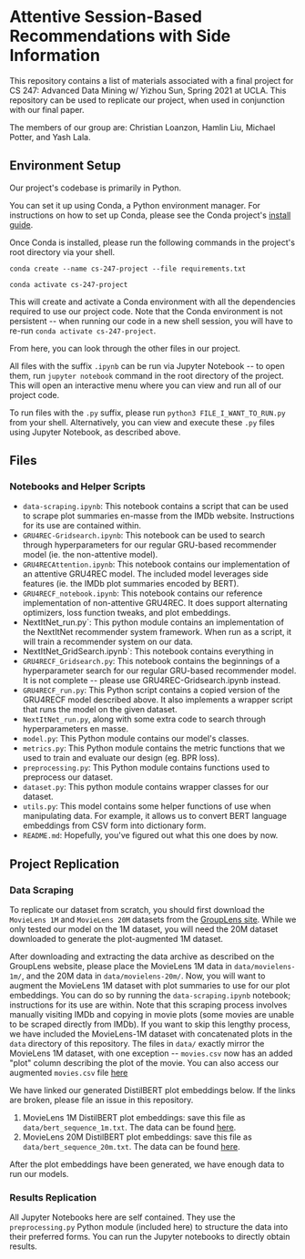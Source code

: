 # Attentive Session-Based Recommendations with Side Information

This repository contains a list of materials associated with a final project
for CS 247: Advanced Data Mining w/ Yizhou Sun, Spring 2021 at UCLA.
This repository can be used to replicate our project, when used in conjunction
with our final paper.

The members of our group are:
Christian Loanzon, Hamlin Liu, Michael Potter, and Yash Lala.

## Environment Setup

Our project's codebase is primarily in Python.

You can set it up using Conda, a Python environment manager.
For instructions on how to set up Conda, please see the Conda project's
[install guide](https://conda.io/projects/conda/en/latest/user-guide/install/index.html).

Once Conda is installed, please run the following commands in the project's
root directory via your shell.

```
conda create --name cs-247-project --file requirements.txt

conda activate cs-247-project
```

This will create and activate a Conda environment with all the dependencies
required to use our project code. Note that the Conda environment is not
persistent -- when running our code in a new shell session, you will have to
re-run `conda activate cs-247-project`.

From here, you can look through the other files in our project.

All files with the suffix `.ipynb` can be run via Jupyter Notebook --
to open them, run `jupyter notebook` command in the root directory of the
project. This will open an interactive menu where you can view and run all
of our project code.

To run files with the `.py` suffix, please run `python3
FILE_I_WANT_TO_RUN.py` from your shell. Alternatively, you can view and
execute these `.py` files using Jupyter Notebook, as described above.

## Files

### Notebooks and Helper Scripts

- `data-scraping.ipynb`: This notebook contains a script that can be used to
  scrape plot summaries en-masse from the IMDb website. Instructions for its
  use are contained within.
- `GRU4REC-Gridsearch.ipynb`: This notebook can be used to search through
  hyperparameters for our regular GRU-based recommender model (ie. the
  non-attentive model).
- `GRU4RECAttention.ipynb`: This notebook contains our implementation of an
  attentive GRU4REC model. The included model leverages side features
  (ie. the IMDb plot summaries encoded by BERT).
- `GRU4RECF_notebook.ipynb`: This notebook contains our reference
  implementation of non-attentive GRU4REC. It does support alternating
  optimizers, loss function tweaks, and plot embeddings.
- NextItNet_run.py`: This python module contains an implementation of
  the NextItNet recommender system framework. When run as a script, it
  will train a recommender system on our data.
- NextItNet_GridSearch.ipynb`: This notebook contains everything in
- `GRU4RECF_Gridsearch.py`: This notebook contains the beginnings of
  a hyperparameter search for our regular GRU-based recommender model.
  It is not complete -- please use GRU4REC-Gridsearch.ipynb instead.
- `GRU4RECF_run.py`: This Python script contains a copied version of the
  GRU4RECF model described above. It also implements a wrapper script that runs
  the model on the given dataset.
- `NextItNet_run.py`, along with some extra code to search through
  hyperparameters en masse.
- `model.py`: This Python module contains our model's classes.
- `metrics.py`: This Python module contains the metric functions that we
  used to train and evaluate our design (eg. BPR loss).
- `preprocessing.py`: This Python module contains functions used to
  preprocess our dataset.
- `dataset.py`: This python module contains wrapper classes for our
  dataset.
- `utils.py`: This model contains some helper functions of use when
  manipulating data. For example, it allows us to convert BERT
  language embeddings from CSV form into dictionary form.
- `README.md`: Hopefully, you've figured out what this one does by now.

## Project Replication

### Data Scraping

To replicate our dataset from scratch, you should first download the `MovieLens
1M` and `MovieLens 20M` datasets from the
[GroupLens site](https://grouplens.org/datasets/movielens/).
While we only tested our model on the 1M dataset, you will need the 20M dataset
downloaded to generate the plot-augmented 1M dataset.

After downloading and extracting the data archive as described on the GroupLens
website, please place the MovieLens 1M data in `data/movielens-1m/`, and the 20M
data in `data/movielens-20m/`.
Now, you will want to augment the MovieLens 1M dataset with plot summaries to
use for our plot embeddings. You can do so by running the `data-scraping.ipynb`
notebook; instructions for its use are within. Note that this scraping process
involves manually visiting IMDb and copying in movie plots (some movies are
unable to be scraped directly from IMDb).
If you want to skip this lengthy process, we have included the MovieLens-1M
dataset with concatenated plots in the `data` directory of this repository.
The files in `data/` exactly mirror the MovieLens 1M dataset, with one
exception -- `movies.csv` now has an added "plot" column describing the plot of
the movie. You can also access our augmented `movies.csv` file 
[here](https://drive.google.com/file/d/1NdGcYM-DL7qHlrq5VmCI6S8ytC4FHvan/view?usp=sharing)

We have linked our generated DistilBERT plot embeddings below.
If the links are broken, please file an issue in this repository.

1. MovieLens 1M DistilBERT plot embeddings: save this file as
   `data/bert_sequence_1m.txt`. The data can be found
   [here](https://drive.google.com/file/d/1BkNB4t_OQpR57mkSvhuaIAN5W5cKcQ1s/view?usp=sharing).
2. MovieLens 20M DistilBERT plot embeddings: save this file as
   `data/bert_sequence_20m.txt`. The data can be found
   [here](https://drive.google.com/file/d/1L6v-lXrvqoY3Er4epn6nsjCRB6y2YJO-/view?usp=sharing).

After the plot embeddings have been generated, we have enough data to run our
models.

### Results Replication

All Jupyter Notebooks here are self contained. They use the `preprocessing.py`
Python module (included here) to structure the data into their preferred forms.
You can run the Jupyter notebooks to directly obtain results.
